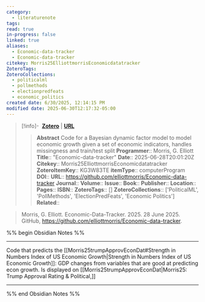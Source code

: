 ```yaml
---
category:
  - literaturenote
tags: 
read: true
in-progress: false
linked: true
aliases:
  - Economic-data-tracker
  - Economic-data-tracker
citekey: Morris25ElliottmorrisEconomicdatatracker
ZoteroTags: 
ZoteroCollections:
  - politicalml
  - pollmethods
  - electionpredfeats
  - economic_politics
created date: 6/30/2025, 12:14:15 PM
modified date: 2025-06-30T12:17:32-05:00
---
```


> [!info]- &nbsp;[**Zotero**](zotero://select/library/items/KG3W83TE)  | [**URL**](https://github.com/elliottmorris/Economic-data-tracker)
>> **Abstract**
> Code for a Bayesian dynamic factor model to model economic growth given a set of economic indicators, handles missingness and train/test split
> > **Programmer**:: Morris, G. Elliott
> **Title**:: "Economic-data-tracker"
> **Date**:: 2025-06-28T20:01:20Z
> **Citekey**:: Morris25ElliottmorrisEconomicdatatracker
> **ZoteroItemKey**:: KG3W83TE
> **itemType**:: computerProgram
> **DOI**:: 
> **URL**:: https://github.com/elliottmorris/Economic-data-tracker
> **Journal**:: 
> **Volume**:: 
> **Issue**:: 
> **Book**:: 
> **Publisher**:: 
> **Location**:: 
> **Pages**:: 
> **ISBN**:: 
> **ZoteroTags**:: []
> **ZoteroCollections**:: ['PoliticalML', 'PollMethods', 'ElectionPredFeats', 'Economic Politics']
> **Related**::

>  Morris, G. Elliott. Economic-Data-Tracker. 2025. 28 June 2025. GitHub, https://github.com/elliottmorris/Economic-data-tracker.

%% begin Obsidian Notes %%
___
Code that predicts the [[Morris25trumpApprovEconDat#Strength in Numbers Index of US Economic Growth|Strength in Numbers Index of US Economic Growth]]: GDP changes from variables that are good at predicting econ growth.  Is displayed on [[Morris25trumpApprovEconDat|Morris25: Trump Approval Rating & Political,]] 
___
%% end Obsidian Notes %%
